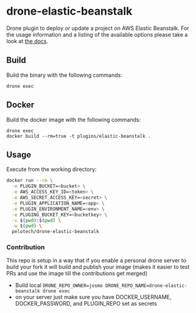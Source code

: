 # drone-elastic-beanstalk

Drone plugin to deploy or update a project on AWS Elastic Beanstalk. For the
usage information and a listing of the available options please take a look at
[the docs](DOCS.md).

## Build

Build the binary with the following commands:

```
drone exec
```

## Docker

Build the docker image with the following commands:

```
drone exec
docker build --rm=true -t plugins/elastic-beanstalk .
```

## Usage

Execute from the working directory:

```sh
docker run --rm \
  -e PLUGIN_BUCKET=<bucket> \
  -e AWS_ACCESS_KEY_ID=<token> \
  -e AWS_SECRET_ACCESS_KEY=<secret> \
  -e PLUGIN_APPLICATION_NAME=<app> \
  -e PLUGIN_ENVIRONMENT_NAME=<env> \
  -e PLUGING_BUCKET_KEY=<bucketkey> \
  -v $(pwd):$(pwd) \
  -w $(pwd) \
  pelotech/drone-elastic-beanstalk
```

### Contribution

This repo is setup in a way that if you enable a personal drone server to build your fork it will
build and publish your image (makes it easier to test PRs and use the image till the contributions get merged)

- Build local `DRONE_REPO_OWNER=josmo DRONE_REPO_NAME=drone-elastic-beanstalk drone exec`
- on your server just make sure you have DOCKER_USERNAME, DOCKER_PASSWORD, and PLUGIN_REPO set as secrets
